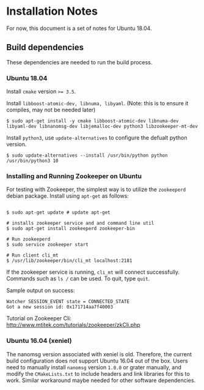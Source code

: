 # Installation Notes

For now, this document is a set of notes for Ubuntu 18.04.  

## Build dependencies
These dependencies are needed to run the build process.

### Ubuntu 18.04 
Install `cmake` version `>= 3.5`. 

Install `libboost-atomic-dev, libnuma, libyaml`. (Note: this is to ensure it compiles, may not be needed later)

```shell script
$ sudo apt-get install -y cmake libboost-atomic-dev libnuma-dev libyaml-dev libnanomsg-dev libjemalloc-dev python3 libzookeeper-mt-dev
```

Install `python3`, use `update-alternatives` to configure the defualt python version. 

```shell script
$ sudo update-alternatives --install /usr/bin/python python /usr/bin/python3 10
```  

### Installing and Running Zookeeper on Ubuntu
For testing with Zookeeper, the simplest way is to utilize the `zookeeperd` debian package.
Install using `apt-get` as follows:

```shell script

$ sudo apt-get update # update apt-get

# installs zookeeper service and and command line util
$ sudo apt-get install zookeeperd zookeeper-bin 

# Run zookeeperd
$ sudo service zookeeper start 

# Run client cli_mt
$ /usr/lib/zookeeper/bin/cli_mt localhost:2181
```

If the zookeeper service is running, `cli_mt` will connect successfully. Commands such as `ls /` can be used. To quit, type `quit`. 

Sample output on success:

```
Watcher SESSION_EVENT state = CONNECTED_STATE
Got a new session id: 0x171714aa7f40003
```

Tutorial on Zookeeper Cli: http://www.mtitek.com/tutorials/zookeeper/zkCli.php

### Ubuntu 16.04 (xeniel)

The nanomsg version associated with xeniel is old. Therefore, the current build configuration does not support Ubuntu 16.04 out of the box. Users need to manually install `nanomsg` version `1.0.0` or grater manually, and modify the `CMakeLists.txt` to include headers and link libraries for this to work. Similar workaround maybe needed for other software dependencies.

